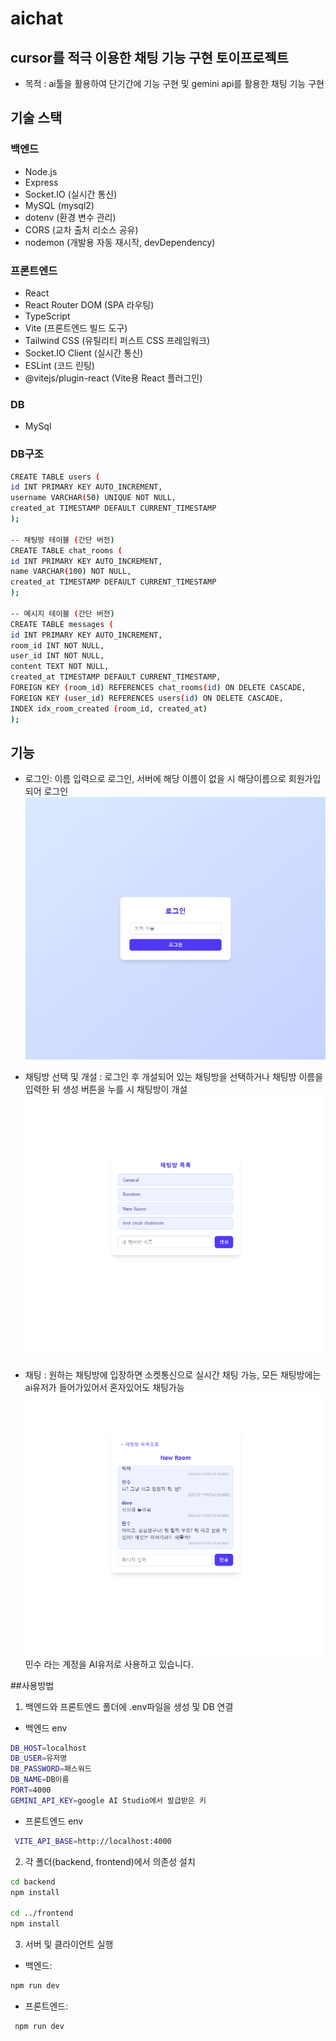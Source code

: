 # aichat

## cursor를 적극 이용한 채팅 기능 구현 토이프로젝트

- 목적 : ai툴을 활용하여 단기간에 기능 구현 및 gemini api를 활용한 채팅 기능 구현

## 기술 스택

### 백엔드

- Node.js
- Express
- Socket.IO (실시간 통신)
- MySQL (mysql2)
- dotenv (환경 변수 관리)
- CORS (교차 출처 리소스 공유)
- nodemon (개발용 자동 재시작, devDependency)

### 프론트엔드

- React
- React Router DOM (SPA 라우팅)
- TypeScript
- Vite (프론트엔드 빌드 도구)
- Tailwind CSS (유틸리티 퍼스트 CSS 프레임워크)
- Socket.IO Client (실시간 통신)
- ESLint (코드 린팅)
- @vitejs/plugin-react (Vite용 React 플러그인)

### DB

- MySql

### DB구조

```bash
CREATE TABLE users (
id INT PRIMARY KEY AUTO_INCREMENT,
username VARCHAR(50) UNIQUE NOT NULL,
created_at TIMESTAMP DEFAULT CURRENT_TIMESTAMP
);

-- 채팅방 테이블 (간단 버전)
CREATE TABLE chat_rooms (
id INT PRIMARY KEY AUTO_INCREMENT,
name VARCHAR(100) NOT NULL,
created_at TIMESTAMP DEFAULT CURRENT_TIMESTAMP
);

-- 메시지 테이블 (간단 버전)
CREATE TABLE messages (
id INT PRIMARY KEY AUTO_INCREMENT,
room_id INT NOT NULL,
user_id INT NOT NULL,
content TEXT NOT NULL,
created_at TIMESTAMP DEFAULT CURRENT_TIMESTAMP,
FOREIGN KEY (room_id) REFERENCES chat_rooms(id) ON DELETE CASCADE,
FOREIGN KEY (user_id) REFERENCES users(id) ON DELETE CASCADE,
INDEX idx_room_created (room_id, created_at)
);
```

## 기능

- 로그인: 이름 입력으로 로그인, 서버에 해당 이름이 없을 시 해당이름으로 회원가입되어 로그인
  <img src="https://raw.githubusercontent.com/bibibigg/aichat/main/docs/login.png" alt="로그인"/>

- 채팅방 선택 및 개설 : 로그인 후 개설되어 있는 채팅방을 선택하거나 채팅방 이름을 입력한 뒤 생성 버튼을 누를 시 채팅방이 개설
  <img src="https://raw.githubusercontent.com/bibibigg/aichat/main/docs/chatroom.png" alt="채팅방 선택 및 개설"/>

- 채팅 : 원하는 채팅방에 입장하면 소켓통신으로 실시간 채팅 가능, 모든 채팅방에는 ai유저가 들어가있어서 혼자있어도 채팅가능
  <img src="https://raw.githubusercontent.com/bibibigg/aichat/main/docs/chat.png" alt="채팅"/>
  민수 라는 계정을 AI유저로 사용하고 있습니다.

##사용방법

1. 백엔드와 프론트엔드 폴더에 .env파일을 생성 및 DB 연결

- 백엔드 env

```bash
DB_HOST=localhost
DB_USER=유저명
DB_PASSWORD=패스워드
DB_NAME=DB이름
PORT=4000
GEMINI_API_KEY=google AI Studio에서 발급받은 키
```

- 프론트엔드 env

```bash
 VITE_API_BASE=http://localhost:4000
```

2. 각 폴더(backend, frontend)에서 의존성 설치

```bash
cd backend
npm install

cd ../frontend
npm install
```

3. 서버 및 클라이언트 실행

- 백엔드:

```bash
npm run dev
```

- 프론트엔드:

```bash
 npm run dev
```

